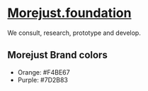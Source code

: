 # [Morejust.foundation](https://morejust.foundation/)

We consult, research, prototype and develop. 

## Morejust Brand colors

* Orange: #F4BE67
* Purple: #7D2B83


